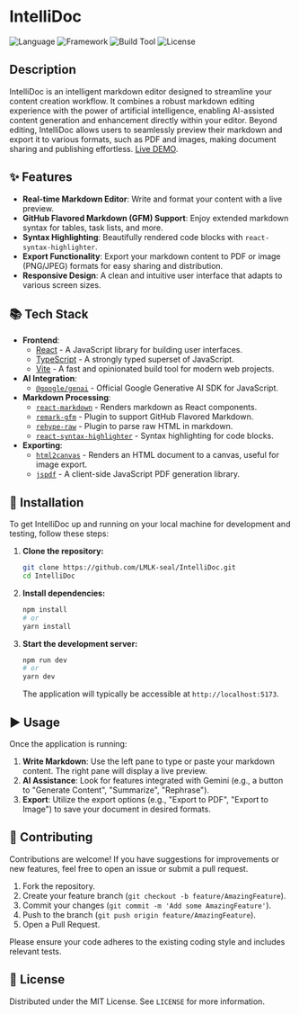 # IntelliDoc

![Language](https://img.shields.io/badge/Language-TypeScript-blue.svg)
![Framework](https://img.shields.io/badge/Framework-React-61DAFB.svg)
![Build Tool](https://img.shields.io/badge/Build%20Tool-Vite-purple.svg)
![License](https://img.shields.io/badge/License-MIT-green.svg)

## Description

IntelliDoc is an intelligent markdown editor designed to streamline your content creation workflow. It combines a robust markdown editing experience with the power of artificial intelligence, enabling AI-assisted content generation and enhancement directly within your editor. Beyond editing, IntelliDoc allows users to seamlessly preview their markdown and export it to various formats, such as PDF and images, making document sharing and publishing effortless.
[Live DEMO](quiet-kleicha-3fa3d6.netlify.app/).

## ✨ Features

*   **Real-time Markdown Editor**: Write and format your content with a live preview.
*   **GitHub Flavored Markdown (GFM) Support**: Enjoy extended markdown syntax for tables, task lists, and more.
*   **Syntax Highlighting**: Beautifully rendered code blocks with `react-syntax-highlighter`.
*   **Export Functionality**: Export your markdown content to PDF or image (PNG/JPEG) formats for easy sharing and distribution.
*   **Responsive Design**: A clean and intuitive user interface that adapts to various screen sizes.

## 📚 Tech Stack

*   **Frontend**:
    *   [React](https://react.dev/) - A JavaScript library for building user interfaces.
    *   [TypeScript](https://www.typescriptlang.org/) - A strongly typed superset of JavaScript.
    *   [Vite](https://vitejs.dev/) - A fast and opinionated build tool for modern web projects.
*   **AI Integration**:
    *   [`@google/genai`](https://github.com/google/generative-ai-js) - Official Google Generative AI SDK for JavaScript.
*   **Markdown Processing**:
    *   [`react-markdown`](https://github.com/remarkjs/react-markdown) - Renders markdown as React components.
    *   [`remark-gfm`](https://github.com/remarkjs/remark-gfm) - Plugin to support GitHub Flavored Markdown.
    *   [`rehype-raw`](https://github.com/rehypejs/rehype-raw) - Plugin to parse raw HTML in markdown.
    *   [`react-syntax-highlighter`](https://github.com/react-syntax-highlighter/react-syntax-highlighter) - Syntax highlighting for code blocks.
*   **Exporting**:
    *   [`html2canvas`](https://html2canvas.hertzen.com/) - Renders an HTML document to a canvas, useful for image export.
    *   [`jspdf`](https://raw.githack.com/MrRio/jsPDF/master/docs/index.html) - A client-side JavaScript PDF generation library.

## 🚀 Installation

To get IntelliDoc up and running on your local machine for development and testing, follow these steps:

1.  **Clone the repository:**
    ```bash
    git clone https://github.com/LMLK-seal/IntelliDoc.git
    cd IntelliDoc
    ```

2.  **Install dependencies:**
    ```bash
    npm install
    # or
    yarn install
    ```

3.  **Start the development server:**
    ```bash
    npm run dev
    # or
    yarn dev
    ```
    The application will typically be accessible at `http://localhost:5173`.

## ▶️ Usage

Once the application is running:

1.  **Write Markdown**: Use the left pane to type or paste your markdown content. The right pane will display a live preview.
2.  **AI Assistance**: Look for features integrated with Gemini (e.g., a button to "Generate Content", "Summarize", "Rephrase").
3.  **Export**: Utilize the export options (e.g., "Export to PDF", "Export to Image") to save your document in desired formats.

## 🤝 Contributing

Contributions are welcome! If you have suggestions for improvements or new features, feel free to open an issue or submit a pull request.

1.  Fork the repository.
2.  Create your feature branch (`git checkout -b feature/AmazingFeature`).
3.  Commit your changes (`git commit -m 'Add some AmazingFeature'`).
4.  Push to the branch (`git push origin feature/AmazingFeature`).
5.  Open a Pull Request.

Please ensure your code adheres to the existing coding style and includes relevant tests.

## 📝 License

Distributed under the MIT License. See `LICENSE` for more information.

